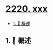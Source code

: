 # [2220. xxx](https://github.com/Tdahuyou/TNotes.leetcode/tree/main/notes/2220.%20xxx)

<!-- region:toc -->

- [1. 📝 概述](#1--概述)

<!-- endregion:toc -->

## 1. 📝 概述
